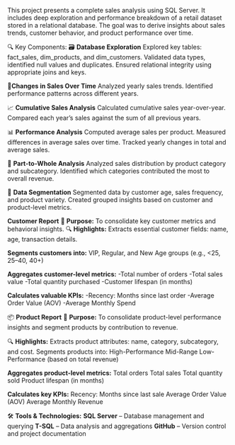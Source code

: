 This project presents a complete sales analysis using SQL Server. It includes deep exploration and performance breakdown of a retail dataset stored in a relational database. The goal was to derive insights about sales trends, customer behavior, and product performance over time.

🔍 Key Components:
🗃️ **Database Exploration**
Explored key tables: fact_sales, dim_products, and dim_customers.
Validated data types, identified null values and duplicates.
Ensured relational integrity using appropriate joins and keys.


📅**Changes in Sales Over Time**
Analyzed yearly sales trends.
Identified performance patterns across different years.


📈 **Cumulative Sales Analysis**
Calculated cumulative sales year-over-year.
Compared each year’s sales against the sum of all previous years.


📊 **Performance Analysis**
Computed average sales per product.
Measured differences in average sales over time.
Tracked yearly changes in total and average sales.

🧩 **Part-to-Whole Analysis**
Analyzed sales distribution by product category and subcategory.
Identified which categories contributed the most to overall revenue.

📐 **Data Segmentation**
Segmented data by customer age, sales frequency, and product variety.
Created grouped insights based on customer and product-level metrics.




 **Customer Report**
🎯 **Purpose:**
To consolidate key customer metrics and behavioral insights.
🔍 **Highlights:**
Extracts essential customer fields: name, age, transaction details.

**Segments customers into:**
VIP, Regular, and New
Age groups (e.g., <25, 25–40, 40+)

**Aggregates customer-level metrics:**
-Total number of orders
-Total sales value
-Total quantity purchased
-Customer lifespan (in months)

**Calculates valuable KPIs:**
-Recency: Months since last order
-Average Order Value (AOV)
-Average Monthly Spend

📦 **Product Report**
🎯 **Purpose:**
To consolidate product-level performance insights and segment products by contribution to revenue.

🔍 **Highlights:**
Extracts product attributes: name, category, subcategory, and cost.
Segments products into:
High-Performance
Mid-Range
Low-Performance (based on total revenue)

**Aggregates product-level metrics:**
Total orders
Total sales
Total quantity sold
Product lifespan (in months)

**Calculates key KPIs:**
Recency: Months since last sale
Average Order Value (AOV)
Average Monthly Revenue

🛠️ **Tools & Technologies:**
**SQL Server** – Database management and querying
**T-SQL** – Data analysis and aggregations
**GitHub** – Version control and project documentation

